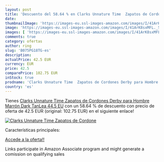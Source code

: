 ```yaml
---
layout: post
title: 'Descuento del 58.64 % en Clarks Unnature Time  Zapatos de Cordone'
date: 
thumbnailImage: 'https://images-eu.ssl-images-amazon.com/images/I/41ArK8sxMFL._SL200_.jpg'
image: 'https://images-eu.ssl-images-amazon.com/images/I/41ArK8sxMFL._SL200_.jpg'
images: [ 'https://images-eu.ssl-images-amazon.com/images/I/41ArK8sxMFL._SL200_.jpg' ]
comments: true
category: ofertas
author: ring
slug: 'B075PG18TG-es'
description:
actualPrice: 42.5 EUR
currency: EUR
price: 42.5
comparePrice: 102.75 EUR
inStock: true
prodname: 'Clarks Unnature Time  Zapatos de Cordones Derby para Hombre  Marrón  Dark TanLea   44.5 EU'
country: 'es'
---
```


Tienes [Clarks Unnature Time  Zapatos de Cordones Derby para Hombre  Marrón  Dark TanLea   44.5 EU](https://www.amazon.es/dp/B075PG18TG/?tag=tolees-21) con un 58.64 % de descuento con precio de oferta de 42.5 EUR (original: 102.75 EUR) en el siguiente enlace!

[![Clarks Unnature Time  Zapatos de Cordone](https://images-eu.ssl-images-amazon.com/images/I/41ArK8sxMFL._SL200_.jpg)](https://www.amazon.es/dp/B075PG18TG/?tag=tolees-21)

Características principales:


[Accede a la oferta!!](https://www.amazon.es/dp/B075PG18TG/?tag=tolees-21)

Links participate in Amazon Associate program and might generate a comission on qualifying sales


